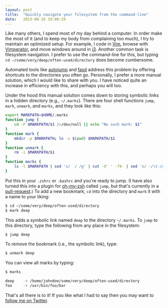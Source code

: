 ```yaml
---
layout: post
title:  "Quickly navigate your filesystem from the command-line"
date:   2013-08-16 19:06:19
---
```


Like many others, I spend most of my day behind a computer.
In order make the most of it (and to keep my body from complaining too much), I try to maintain an optimized setup.
For example, I code in [Vim][vim], browse with [Vimperator][vimperator], and move windows around in [i3][i3].
Another common task is filesystem navigation. 
I prefer to use the command-line for this, but typing `cd ~/some/very/deep/often-used/directory` does become cumbersome.

Automated tools like [autojump][autojump] and [fasd][fasd] address this problem by offering shortcuts to the directories you often go.
Personally, I prefer a more manual solution, which I would like to share with you.
I have noticed quite an increase in efficiency with this, and perhaps you will too.

Under the hood this manual solution comes down to storing symbolic links in a hidden directory (e.g., `~/.marks`).
There are four shell functions `jump`, `mark`, `unmark`, and `marks`, and they look like this:

```bash
export MARKPATH=$HOME/.marks
function jump { 
	cd -P $MARKPATH/$1 2>/dev/null || echo "No such mark: $1"
}
function mark { 
	mkdir -p $MARKPATH; ln -s $(pwd) $MARKPATH/$1
}
function unmark { 
	rm -i $MARKPATH/$1 
}
function marks {
	ls -l $MARKPATH | sed 's/  / /g' | cut -d' ' -f9- | sed 's/ -/\t-/g' && echo
}
```

Put this in your `.zshrc` or `.bashrc` and you're ready to jump. (I have also turned this into a plugin for [oh-my-zsh][ohmyzsh] called `jump`, but that's currently in a [pull-request][pullrequest].) To add a new bookmark, `cd` into the directory and `mark` it with a name to your liking:

```bash
$ cd ~/some/very/deep/often-used/directory
$ mark deep
```

This adds a symbolic link named `deep` to the directory `~/.marks`. To `jump` to this directory, type the following from any place in the filesystem:

```bash
$ jump deep
```

To remove the bookmark (i.e., the symbolic link), type:

```bash
$ unmark deep
```

You can view all marks by typing:

```bash
$ marks

deep	-> /home/johndoe/some/very/deep/often-used/directory
foo		-> /usr/bin/foo/bar

```

That's all there is to it! 
If you like what I had to say then you may want to [follow me on Twitter][twitter].

[autojump]: https://github.com/joelthelion/autojump
[fasd]: https://github.com/clvv/fasd

[vim]: http://en.wikipedia.org/wiki/Vim_(text_editor)
[vimperator]: http://www.vimperator.org/vimperator
[i3]: http://i3wm.org
[zsh]: http://en.wikipedia.org/wiki/Z_shell
[zshrc]: https://github.com/jeroenjanssens/dotfiles/blob/master/home/.zshrc

[pullrequest]: https://github.com/robbyrussell/oh-my-zsh/pull/2045
[ohmyzsh]: https://github.com/robbyrussell/oh-my-zsh
[twitter]: https://twitter.com/jeroenhjanssens/

